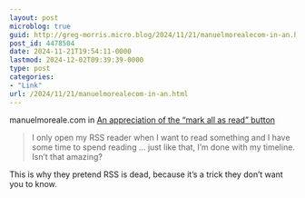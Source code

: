 ```yaml
---
layout: post
microblog: true
guid: http://greg-morris.micro.blog/2024/11/21/manuelmorealecom-in-an.html
post_id: 4478504
date: 2024-11-21T19:54:11-0000
lastmod: 2024-12-02T09:39:39-0000
type: post
categories:
- "Link"
url: /2024/11/21/manuelmorealecom-in-an.html
---
```

<p>manuelmoreale.com in <a href="https://manuelmoreale.com/an-appreciation-of-the-mark-all-as-read-button">An appreciation of the “mark all as read” button</a></p>
<blockquote>
<p>I only open my RSS reader when I want to read something and I have some time to spend reading … just like that, I’m done with my timeline. Isn’t that amazing?</p>
</blockquote>
<p>This is why they pretend RSS is dead, because it’s a trick they don’t want you to know.</p>
